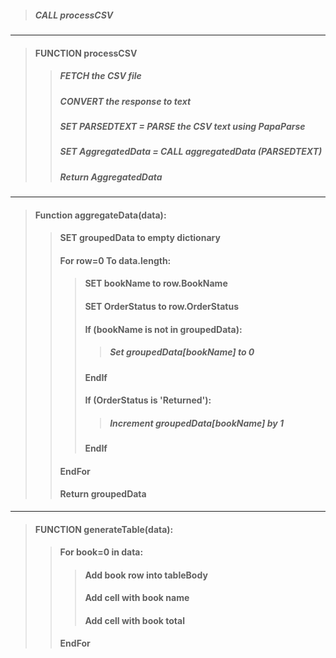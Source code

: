 >##### CALL processCSV
                              
---
>####   FUNCTION processCSV 
>>#####     FETCH the CSV file 
>>#####     CONVERT the response to text 
>>#####     SET PARSEDTEXT = PARSE the CSV text using PapaParse
>>#####     SET AggregatedData = CALL aggregatedData (PARSEDTEXT)
>>#####     Return  AggregatedData
---
>####   Function aggregateData(data):
>>####    SET groupedData to empty dictionary
>>####    For row=0 To data.length:
>>>####        SET bookName to row.BookName
>>>####        SET OrderStatus to row.OrderStatus
>>>####        If (bookName is not in groupedData):
>>>>#####           Set groupedData[bookName] to 0
>>>####        EndIf
>>>####        If (OrderStatus is 'Returned'):
>>>>#####            Increment groupedData[bookName] by 1
>>>####        EndIf
>>####    EndFor
>>####    Return groupedData
---
>#### FUNCTION generateTable(data):
>>#### For book=0 in data:
>>>####     Add book row into tableBody
>>>####     Add cell with book name
>>>####     Add cell with book total
>>#### EndFor